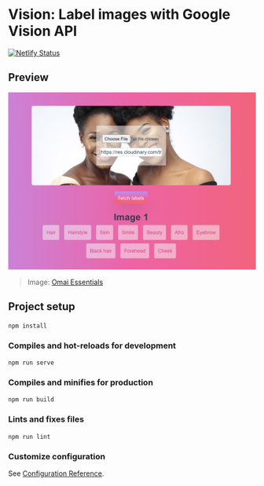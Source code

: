 # Vision: Label images with Google Vision API

[![Netlify Status](https://api.netlify.com/api/v1/badges/3908158f-ce32-43c6-9197-58e3270b3ae4/deploy-status)](https://app.netlify.com/sites/vision-app/deploys)

## Preview
![Remi](src/assets/remi.png)
> Image: [Omai Essentials](https://www.instagram.com/omai.essentials/?hl=en)

## Project setup
```
npm install
```

### Compiles and hot-reloads for development
```
npm run serve
```

### Compiles and minifies for production
```
npm run build
```

### Lints and fixes files
```
npm run lint
```

### Customize configuration
See [Configuration Reference](https://cli.vuejs.org/config/).
